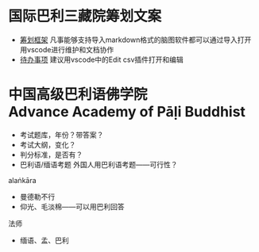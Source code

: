 # 国际巴利三藏院筹划文案

- [筹划框架](https://github.com/Bhikkhu-Kosalla/IAPT_Doc/blob/main/%E4%B8%89%E8%97%8F%E5%AD%A6%E9%99%A2%E7%AD%B9%E5%88%92%E6%A1%86%E6%9E%B6.md)
  凡事能够支持导入markdown格式的脑图软件都可以通过导入打开
  用vscode进行维护和文档协作
- [待办事项](https://github.com/Bhikkhu-Kosalla/IAPT_Doc/blob/main/%E4%BB%A3%E5%8A%9E%E4%BA%8B%E9%A1%B9%E5%88%97%E8%A1%A8.csv)
  建议用vscode中的Edit csv插件打开和编辑

# 中国高级巴利语佛学院<br>Advance Academy of Pāḷi Buddhist

- 考试题库，年份？带答案？
- 考试大纲，变化？
- 判分标准，是否有？
- 巴利语/缅语考题
  外国人用巴利语考题——可行性？



alaṅkāra
- 曼德勒不行
- 仰光、毛淡棉——可以用巴利回答


法师
- 缅语、孟、巴利